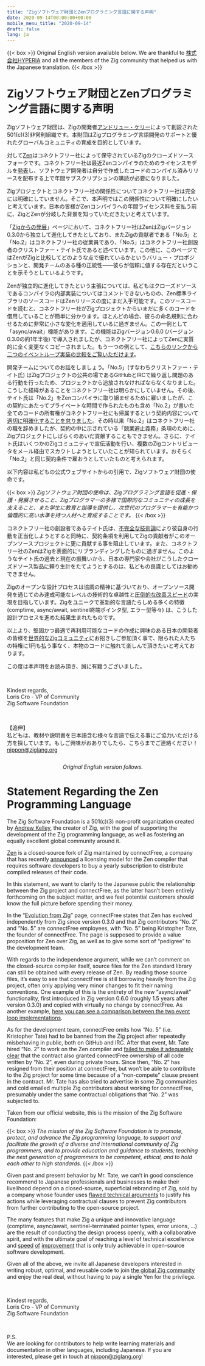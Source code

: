 ```yaml
---
title: "Zigソフトウェア財団とZenプログラミング言語に関する声明"
date: 2020-09-14T00:00:00+00:00
mobile_menu_title: "2020-09-14"
draft: false
lang: ja
---
```

{{< box >}} 
Original English version available below. We are thankful to <a href="https://hyperia.co.jp/" target="_blank" rel="noopener noreferrer">株式会社HYPERIA</a> and all the members of the Zig community that helped us with the Japanese translation. 
{{< /box >}}

# Zigソフトウェア財団とZenプログラミング言語に関する声明

Zigソフトウェア財団は、Zigの開発者[アンドリュー・ケリー](https://andrewkelley.me/)によって創設された501(c)(3)非営利組織です。本財団はZigプログラミング言語開発のサポートと優れたグローバルコミュニティの育成を目的としています。

対して[Zen](https://zen-lang.org/)はコネクトフリー社によって保守されているZigのクローズドソースフォークです。コネクトフリー社は最近Zenコンパイラのためのライセンスモデルを[発表](https://zen-lang.org/ja-JP/blog/2020-08-20/)し、ソフトウェア開発者は自分で作成したコードのコンパイル済みリリースを配布する上で年間サブスクリプションの購読が必要になりました。

Zigプロジェクトとコネクトフリー社の関係性についてコネクトフリー社は完全には明確にしていません。そこで、本声明ではこの関係性について明確にしたいと考えています。日本の皆様がZenコンパイラへの年間ライセンス料を支払う前に、ZigとZenが分岐した背景を知っていただきたいと考えています。

「[Zigからの発展](https://www.zen-lang.org/ja-JP/docs/appendix-zig/)」ページにおいて、コネクトフリー社はZenはZigバージョン0.3.0から独立して進化してきたとしており、またZigの貢献者である「No.5」と「No.2」はコネクトフリー社の従業員であり、「No.5」はコネクトフリー社創設者のクリストファー・テイト氏であると述べています。この他に、このページではZenがZigと比較してどのような点で優れているかというバリュー・プロポジションと、開発チームのある種の正統性——彼らが信頼に値する存在だということを示そうとしているようです。

Zenが独立的に進化してきたという主張については、私どもはクローズドソースであるコンパイラの内部実装についてはコメントできないものの、Zen標準ライブラリのソースコードはZenリリースの度にまだ入手可能です。このソースコードを読むと、コネクトフリー社がZigプロジェクトからいまだに多くのコードを借用していることが簡単に分かります。ほとんどの場合、彼らの命名規則に合わせるために非常に小さな変化を適用しているに過ぎません。この一例として「async/await」機能があります。この機能はZigバージョン0.6.0 (バージョン0.3.0の約1年半後) で導入されましたが、コネクトフリー社によってZenに実質的に全く変更なくコピーされました。もう一つの例として、[こちらのリンクから二つのイベントループ実装の比較をご覧いただけます](https://github.com/kristoff-it/zenlang-ziglang-eventloop/commit/f67aa04ef081187eb8857e7b5c18c9ed787e0079)。

開発チームについてのお話をしましょう。「No.5」(すなわちクリストファー・テイト氏) はZigプロジェクトの公共の場であるGitHubとIRCで繰り返し問題のある行動を行ったため、プロジェクトから追放されなければならなくなりました。こうした経緯があることをコネクトフリー社は明らかにしていません。その後、テイト氏は「No.2」をZenコンパイラに取り組ませるために雇いましたが、この契約にあたってプライベートな時間で作られたものも含め「No.2」が書いた全てのコードの所有権がコネクトフリー社にも帰属するという契約内容について[適切に明確化することを怠りました](https://github.com/ziglang/zig/pull/2701)。その時以来「No.2」はコネクトフリー社の職を辞めましたが、契約の中に示されている「競業避止義務」条項のために、Zigプロジェクトにしばらくのあいだ貢献することもできません。さらに、テイト氏はいくつかのZigコミュニティで宣伝活動を行い、複数のZigコントリビュータをメール経由でスカウトしようとしていたことが知られています。おそらく「No.2」と同じ契約条件で雇おうとしていたものと考えられます。

以下内容は私どもの公式ウェブサイトからの引用で、Zigソフトウェア財団の使命です。

{{< box >}} 
<i>
Zigソフトウェア財団の使命は、Zigプログラミング言語を促進・保護・発展させること、Zigプログラマーの多様で国際的なコミュニティの成長を支えること、また学生に教育と指導を提供し、次世代のプログラマーを有能かつ倫理的に高い水準を持つ人材へと育成することです。
</i>
{{< /box >}}

コネクトフリー社の創設者であるテイト氏は、[不完全な技術論](https://github.com/ziglang/zig/issues/1530)により彼自身の行動を正当化しようとすると同時に、契約条項を利用してZigの貢献者がこのオープンソースプロジェクトに更に貢献する事を阻止しています。また、コネクトフリー社のZenはZigを表面的にリブランディングしたものに過ぎません。このようなテイト氏の過去と現在の振舞いから、日本の専門家や会社がこうしたクローズドソース製品に頼り生計をたてようとするのは、私どもの良識としてはお勧めできません。

Zigのオープンな設計プロセスは協調の精神に基づいており、オープンソース開発を通じてのみ達成可能なレベルの技術的な卓越性と[圧倒的](https://ziglang.org/download/0.4.0/release-notes.html)[な改善](https://ziglang.org/download/0.5.0/release-notes.html)[スピード](https://ziglang.org/download/0.6.0/release-notes.html)の実現を目指しています。Zigをユニークで革新的な言語たらしめる多くの特徴 (comptime, async/await, sentinel終端ポインタ型, エラー型等々) は、こうした設計プロセスを進めた結果生まれたものです。

以上より、堅固かつ最適で再利用可能なコードの作成に興味のある日本の開発者の皆様を[世界的なZigコミュニティ](https://github.com/ziglang/zig/wiki/Community)にお招きしご参加頂く事で、限られた人たちの特権に1円も払う事なく、本物のコードに触れて楽しんで頂きたいと考えております。

この度は本声明をお読み頂き、誠に有難うございました。

<br/>

Kindest regards,  
Loris Cro - VP of Community  
Zig Software Foundation  

<br/>


【追伸】  
私どもは、教材や説明書を日本語含む様々な言語で伝える事にご協力いただける方を探しています。もしご興味がおありでしたら、こちらまでご連絡ください！[nippon@ziglang.org](mailto:nippon@ziglang.org) 

<div style="width: 100%; text-align: center; margin-top: 2em; margin-bottom: 1em;">
      <span><i>Original English version follows.</i></span>
    </div>

# Statement Regarding the Zen Programming Language

The Zig Software Foundation is a 501(c)(3) non-profit organization created by [Andrew Kelley](https://andrewkelley.me/), the creator of Zig, with the goal of supporting the development of the Zig programming language, as well as fostering an equally excellent global community around it.

[Zen](https://zen-lang.org/) is a closed-source fork of Zig maintained by connectFree, a company that has recently [announced](https://zen-lang.org/ja-JP/blog/2020-08-20/) a licensing model for the Zen compiler that requires software developers to buy a yearly subscription to distribute compiled releases of their code.

In this statement, we want to clarify to the Japanese public the relationship between the Zig project and connectFree, as the latter hasn’t been entirely forthcoming on the subject matter, and we feel potential customers should know the full picture before spending their money.

In the “[Evolution from Zig](https://www.zen-lang.org/ja-JP/docs/appendix-zig/)” page, connectFree states that Zen has evolved independently from Zig since version 0.3.0 and that Zig contributors “No. 2” and “No. 5” are connectFree employees, with “No. 5” being Kristopher Tate, the founder of connectFree. The page is supposed to provide a value proposition for Zen over Zig, as well as to give some sort of “pedigree” to the development team.

With regards to the independence argument, while we can’t comment on the closed-source compiler itself, source files for the Zen standard library can still be obtained with every release of Zen. By reading those source files, it’s easy to see that connectFree is still borrowing heavily from the Zig project, often only applying very minor changes to fit their naming conventions. One example of this is the entirety of the new “async/await” functionality, first introduced in Zig version 0.6.0 (roughly 1.5 years after version 0.3.0) and copied with virtually no change by connectFree. As another example, [here you can see a comparison between the two event loop implementations](https://github.com/kristoff-it/zenlang-ziglang-eventloop/commit/f67aa04ef081187eb8857e7b5c18c9ed787e0079).

As for the development team, connectFree omits how “No. 5” (i.e. Kristopher Tate) had to be banned from the Zig project after repeatedly misbehaving in public, both on GitHub and IRC. After that event, Mr. Tate hired “No. 2” to work on the Zen compiler and [failed to make it adequately clear](https://github.com/ziglang/zig/pull/2701) that the contract also granted connectFree ownership of all code written by “No. 2”, even during private hours. Since then, “No. 2” has resigned from their position at connectFree, but won’t be able to contribute to the Zig project for some time because of a “non-compete” clause present in the contract. Mr. Tate has also tried to advertise in some Zig communities and cold emailed multiple Zig contributors about working for connectFree, presumably under the same contractual obligations that “No. 2” was subjected to.

Taken from our official website, this is the mission of the Zig Software Foundation:

{{< box >}} 
<i>
The mission of the Zig Software Foundation is to promote, protect, and advance the Zig programming language, to support and facilitate the growth of a diverse and international community of Zig programmers, and to provide education and guidance to students, teaching the next generation of programmers to be competent, ethical, and to hold each other to high standards.
</i>
{{< /box >}}


Given past and present behavior by Mr. Tate, we can’t in good conscience recommend to Japanese professionals and businesses to make their livelihood depend on a closed-source, superficial rebranding of Zig, sold by a company whose founder uses [flawed technical arguments](https://github.com/ziglang/zig/issues/1530) to justify his actions while leveraging contractual clauses to prevent Zig contributors from further contributing to the open-source project.

The many features that make Zig a unique and innovative language (comptime, async/await, sentinel-terminated pointer types, error unions, …) are the result of conducting the design process openly, with a collaborative spirit, and with the ultimate goal of reaching a level of technical excellence and [speed](https://ziglang.org/download/0.4.0/release-notes.html) [of](https://ziglang.org/download/0.5.0/release-notes.html) [improvement](https://ziglang.org/download/0.6.0/release-notes.html) that is only truly achievable in open-source software development.

Given all of the above, we invite all Japanese developers interested in writing robust, optimal, and reusable code to join [the global Zig community](https://github.com/ziglang/zig/wiki/Community) and enjoy the real deal, without having to pay a single Yen for the privilege.

<br/>

Kindest regards,  
Loris Cro - VP of Community  
Zig Software Foundation  

<br/>


P.S.  
We are looking for contributors to help write learning materials and documentation in other languages, including Japanese. If you are interested, please get in touch at nippon@ziglang.org!

